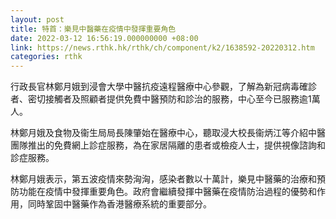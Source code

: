 ```yaml
---
layout: post
title: 特首：樂見中醫藥在疫情中發揮重要角色
date: 2022-03-12 16:56:19.000000000 +08:00
link: https://news.rthk.hk/rthk/ch/component/k2/1638592-20220312.htm
categories: rthk
---
```


行政長官林鄭月娥到浸會大學中醫抗疫遠程醫療中心參觀，了解為新冠病毒確診者、密切接觸者及照顧者提供免費中醫預防和診治的服務，中心至今已服務逾1萬人。

林鄭月娥及食物及衞生局局長陳肇始在醫療中心，聽取浸大校長衞炳江等介紹中醫團隊推出的免費網上診症服務，為在家居隔離的患者或檢疫人士，提供視像諮詢和診症服務。

林鄭月娥表示，第五波疫情來勢洶洶，感染者數以十萬計，樂見中醫藥的治療和預防功能在疫情中發揮重要角色。政府會繼續發揮中醫藥在疫情防治過程的優勢和作用，同時鞏固中醫藥作為香港醫療系統的重要部分。
